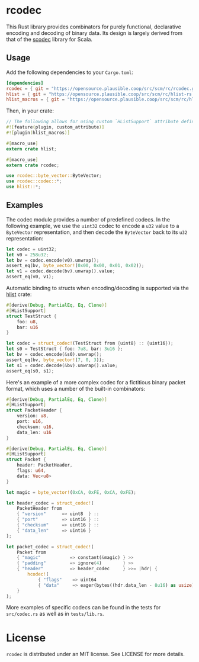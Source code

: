 # rcodec

This Rust library provides combinators for purely functional, declarative encoding and decoding of binary data.  Its design is largely derived from that of the [scodec](https://github.com/scodec/scodec) library for Scala.

## Usage

Add the following dependencies to your `Cargo.toml`:

```toml
[dependencies]
rcodec = { git = "https://opensource.plausible.coop/src/scm/rc/rcodec.git" }
hlist = { git = "https://opensource.plausible.coop/src/scm/rc/hlist-rs.git" }
hlist_macros = { git = "https://opensource.plausible.coop/src/scm/rc/hlist-rs.git" }
```

Then, in your crate:

```rust
// The following allows for using custom `HListSupport` attribute defined in hlist_macros crate.
#![feature(plugin, custom_attribute)]
#![plugin(hlist_macros)]

#[macro_use]
extern crate hlist;

#[macro_use]
extern crate rcodec;

use rcodec::byte_vector::ByteVector;
use rcodec::codec::*;
use hlist::*;
```

## Examples

The codec module provides a number of predefined codecs.  In the following example, we use the `uint32` codec to encode a `u32` value to a `ByteVector` representation, and then decode the `ByteVector` back to its `u32` representation:

```rust
let codec = uint32;
let v0 = 258u32;
let bv = codec.encode(v0).unwrap();
assert_eq(bv, byte_vector!(0x00, 0x00, 0x01, 0x02));
let v1 = codec.decode(bv).unwrap().value;
assert_eq(v0, v1);
```

Automatic binding to structs when encoding/decoding is supported via the [hlist](https://opensource.plausible.coop/src/scm/rc/hlist-rs.git) crate:

```rust
#[derive(Debug, PartialEq, Eq, Clone)]
#[HListSupport]
struct TestStruct {
    foo: u8,
    bar: u16
}

let codec = struct_codec!(TestStruct from {uint8} :: {uint16});
let s0 = TestStruct { foo: 7u8, bar: 3u16 };
let bv = codec.encode(&s0).unwrap();
assert_eq(bv, byte_vector!(7, 0, 3));
let s1 = codec.decode(&bv).unwrap().value;
assert_eq(s0, s1);
```

Here's an example of a more complex codec for a fictitious binary packet format, which uses a number of the built-in combinators:

```rust
#[derive(Debug, PartialEq, Eq, Clone)]
#[HListSupport]
struct PacketHeader {
    version: u8,
    port: u16,
    checksum: u16,
    data_len: u16
}

#[derive(Debug, PartialEq, Eq, Clone)]
#[HListSupport]
struct Packet {
    header: PacketHeader,
    flags: u64,
    data: Vec<u8>
}

let magic = byte_vector!(0xCA, 0xFE, 0xCA, 0xFE);

let header_codec = struct_codec!(
    PacketHeader from
    { "version"      => uint8  } ::
    { "port"         => uint16 } ::
    { "checksum"     => uint16 } ::
    { "data_len"     => uint16 }
);

let packet_codec = struct_codec!(
    Packet from
    { "magic"           => constant(&magic) } >>
    { "padding"         => ignore(4)        } >>
    { "header"          => header_codec     } >>= |hdr| {
        hcodec!(
            { "flags"    => uint64                                       } ::
            { "data"     => eager(bytes((hdr.data_len - 8u16) as usize)) })
    }
);
```

More examples of specific codecs can be found in the tests for `src/codec.rs` as well as in `tests/lib.rs`.

# License

`rcodec` is distributed under an MIT license.  See LICENSE for more details.
